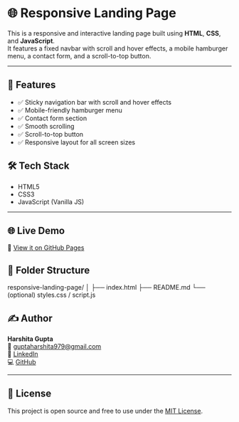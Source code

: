 # 🌐 Responsive Landing Page

This is a responsive and interactive landing page built using **HTML**, **CSS**, and **JavaScript**.  
It features a fixed navbar with scroll and hover effects, a mobile hamburger menu, a contact form, and a scroll-to-top button.

---

## 🚀 Features

- ✅ Sticky navigation bar with scroll and hover effects
- ✅ Mobile-friendly hamburger menu
- ✅ Contact form section
- ✅ Smooth scrolling
- ✅ Scroll-to-top button
- ✅ Responsive layout for all screen sizes


## 🛠️ Tech Stack

- HTML5
- CSS3
- JavaScript (Vanilla JS)

---

## 🌐 Live Demo

🔗 [View it on GitHub Pages](https://Harshita2211.github.io/responsive-landing-page/) 

## 📁 Folder Structure

responsive-landing-page/
│
├── index.html
├── README.md
└── (optional) styles.css / script.js 



## ✍️ Author

**Harshita Gupta**  
📧 [guptaharshita979@gmail.com](mailto:guptaharshita979@gmail.com)  
🔗 [LinkedIn](https://linkedin.com/in/harshita-gupta-247774334)  
💻 [GitHub](https://github.com/Harshita2211)

---

## 📄 License

This project is open source and free to use under the [MIT License](LICENSE).
